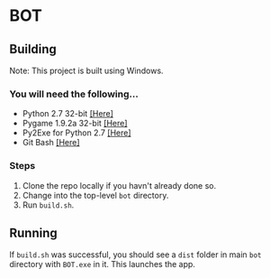 # BOT
## Building
Note: This project is built using Windows.
### You will need the following...
- Python 2.7 32-bit [[Here]](https://www.python.org/ftp/python/2.7.2/python-2.7.2.msi)
- Pygame 1.9.2a 32-bit [[Here]](http://pygame.org/ftp/pygame-1.9.2a0.win32-py2.7.msi)
- Py2Exe for Python 2.7 [[Here]](https://sourceforge.net/projects/py2exe/files/latest/download)
- Git Bash [[Here]](https://git-scm.com/download/win)
### Steps
1. Clone the repo locally if you havn't already done so.
2. Change into the top-level `bot` directory.
3. Run `build.sh`.
## Running
If `build.sh` was successful, you should see a `dist` folder in main `bot` directory with `BOT.exe` in it. This launches the app.
